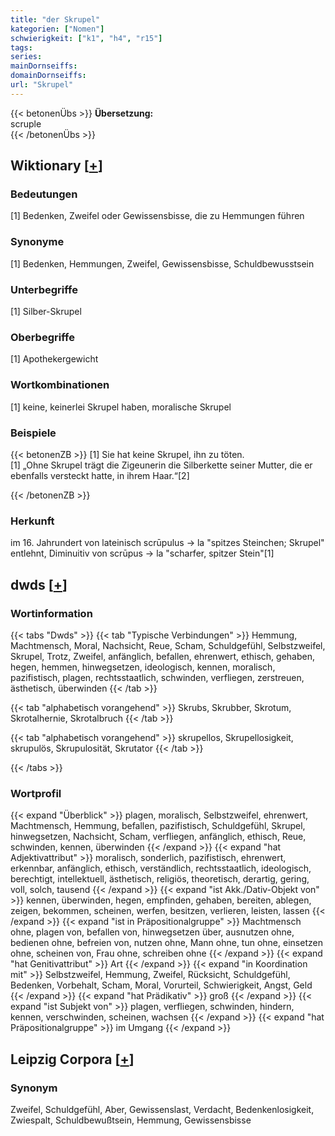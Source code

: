 ```yaml
---
title: "der Skrupel"
kategorien: ["Nomen"]
schwierigkeit: ["k1", "h4", "r15"]
tags:
series:
mainDornseiffs:
domainDornseiffs:
url: "Skrupel"
---
```


{{< betonenÜbs >}}
**Übersetzung:**  
scruple  
{{< /betonenÜbs >}}

## Wiktionary [[+](https://de.wiktionary.org/wiki/Skrupel)]

### Bedeutungen
[1] Bedenken, Zweifel oder Gewissensbisse, die zu Hemmungen führen  

### Synonyme
[1] Bedenken, Hemmungen, Zweifel, Gewissensbisse, Schuldbewusstsein  

### Unterbegriffe
[1] Silber-Skrupel  

### Oberbegriffe
[1] Apothekergewicht  

### Wortkombinationen
[1] keine, keinerlei Skrupel haben, moralische Skrupel  

### Beispiele
{{< betonenZB >}}
[1] Sie hat keine Skrupel, ihn zu töten.  
[1] „Ohne Skrupel trägt die Zigeunerin die Silberkette seiner Mutter, die er ebenfalls versteckt hatte, in ihrem Haar.“[2]  

{{< /betonenZB >}}
### Herkunft
im 16. Jahrundert von lateinisch scrūpulus → la "spitzes Steinchen; Skrupel" entlehnt, Diminuitiv von scrūpus → la "scharfer, spitzer Stein"[1]  



## dwds [[+](https://www.dwds.de/wb/Skrupel)]

### Wortinformation
{{< tabs "Dwds" >}}
{{< tab "Typische Verbindungen" >}}
Hemmung, Machtmensch, Moral, Nachsicht, Reue, Scham, Schuldgefühl, Selbstzweifel, Skrupel, Trotz, Zweifel, anfänglich, befallen, ehrenwert, ethisch, gehaben, hegen, hemmen, hinwegsetzen, ideologisch, kennen, moralisch, pazifistisch, plagen, rechtsstaatlich, schwinden, verfliegen, zerstreuen, ästhetisch, überwinden
{{< /tab >}}

{{< tab "alphabetisch vorangehend" >}}
Skrubs, Skrubber, Skrotum, Skrotalhernie, Skrotalbruch
{{< /tab >}}

{{< tab "alphabetisch vorangehend" >}}
skrupellos, Skrupellosigkeit, skrupulös, Skrupulosität, Skrutator
{{< /tab >}}

{{< /tabs >}}

### Wortprofil
{{< expand "Überblick" >}} plagen, moralisch, Selbstzweifel, ehrenwert, Machtmensch, Hemmung, befallen, pazifistisch, Schuldgefühl, Skrupel, hinwegsetzen, Nachsicht, Scham, verfliegen, anfänglich, ethisch, Reue, schwinden, kennen, überwinden {{< /expand >}}
{{< expand "hat Adjektivattribut" >}} moralisch, sonderlich, pazifistisch, ehrenwert, erkennbar, anfänglich, ethisch, verständlich, rechtsstaatlich, ideologisch, berechtigt, intellektuell, ästhetisch, religiös, theoretisch, derartig, gering, voll, solch, tausend {{< /expand >}}
{{< expand "ist Akk./Dativ-Objekt von" >}} kennen, überwinden, hegen, empfinden, gehaben, bereiten, ablegen, zeigen, bekommen, scheinen, werfen, besitzen, verlieren, leisten, lassen {{< /expand >}}
{{< expand "ist in Präpositionalgruppe" >}} Machtmensch ohne, plagen von, befallen von, hinwegsetzen über, ausnutzen ohne, bedienen ohne, befreien von, nutzen ohne, Mann ohne, tun ohne, einsetzen ohne, scheinen von, Frau ohne, schreiben ohne {{< /expand >}}
{{< expand "hat Genitivattribut" >}} Art {{< /expand >}}
{{< expand "in Koordination mit" >}} Selbstzweifel, Hemmung, Zweifel, Rücksicht, Schuldgefühl, Bedenken, Vorbehalt, Scham, Moral, Vorurteil, Schwierigkeit, Angst, Geld {{< /expand >}}
{{< expand "hat Prädikativ" >}} groß {{< /expand >}}
{{< expand "ist Subjekt von" >}} plagen, verfliegen, schwinden, hindern, kennen, verschwinden, scheinen, wachsen {{< /expand >}}
{{< expand "hat Präpositionalgruppe" >}} im Umgang {{< /expand >}}

## Leipzig Corpora [[+](https://corpora.uni-leipzig.de/en/res?word=Skrupel&corpusId=deu_newscrawl-public_2018)]


### Synonym
Zweifel, Schuldgefühl, Aber, Gewissenslast, Verdacht, Bedenkenlosigkeit, Zwiespalt, Schuldbewußtsein, Hemmung, Gewissensbisse

